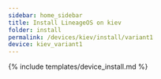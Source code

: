 ```yaml
---
sidebar: home_sidebar
title: Install LineageOS on kiev
folder: install
permalink: /devices/kiev/install/variant1
device: kiev_variant1
---
```

{% include templates/device_install.md %}

